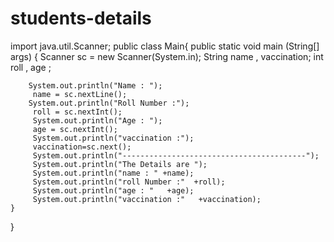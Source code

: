 # students-details

import java.util.Scanner;
public class Main{
    public static void main (String[] args) {
        Scanner sc = new Scanner(System.in);
        String name , vaccination;
        int roll , age ;
       
        System.out.println("Name : ");
         name = sc.nextLine();
        System.out.println("Roll Number :");
         roll = sc.nextInt();
         System.out.println("Age : ");
         age = sc.nextInt();
         System.out.println("vaccination :");
         vaccination=sc.next();
         System.out.println("-----------------------------------------");
         System.out.println("The Details are ");
         System.out.println("name : " +name);
         System.out.println("roll Number :"  +roll);
         System.out.println("age : "   +age);
         System.out.println("vaccination :"   +vaccination);
    }
}
